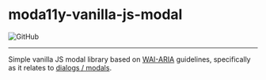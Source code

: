 # moda11y-vanilla-js-modal
![GitHub](https://img.shields.io/github/license/smeechos/moda11y-vanilla-js-modal)

---

Simple vanilla JS modal library based on [WAI-ARIA](https://www.w3.org/WAI/ARIA/apg/) guidelines, specifically
as it relates to [dialogs / modals](https://www.w3.org/WAI/ARIA/apg/patterns/dialogmodal/).
